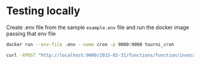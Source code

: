 # Testing locally

Create .env file from the sample `example.env` file and run the docker image passing that env file

```sh
docker run --env-file .env --name cron -p 9000:9000 tourni_cron
```

```sh
curl -XPOST "http://localhost:9000/2015-03-31/functions/function/invocations" -d '{"test": "one"}'
```
